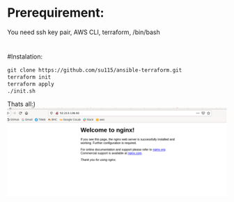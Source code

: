 # Prerequirement:
You need ssh key pair, AWS CLI, terraform, /bin/bash
#
#Instalation:
```
git clone https://github.com/su115/ansible-terraform.git
terraform init
terraform apply
./init.sh
```
Thats all:)
![resault](./photo.png)

